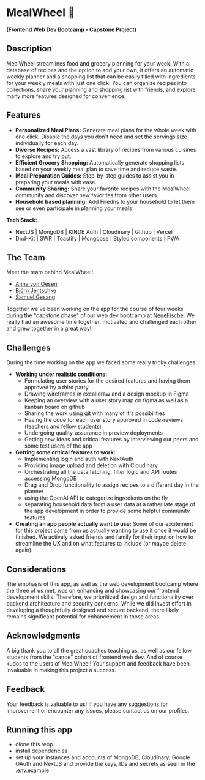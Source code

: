 # MealWheel 🥗

**(Frontend Web Dev Bootcamp - Capstone Project)**

## Description

MealWheel streamlines food and grocery planning for your week. With a database of recipes and the option to add your own, it offers an automatic weekly planner and a shopping list that can be easily filled with ingredients for your weekly meals with just one click. You can organize recipes into collections, share your planning and shopping list with friends, and explore many more features designed for convenience.

## Features

- **Personalized Meal Plans:** Generate meal plans for the whole week with one click. Disable the days you don't need and set the servings size individually for each day.
- **Diverse Recipes:** Access a vast library of recipes from various cuisines to explore and try out.
- **Efficient Grocery Shopping:** Automatically generate shopping lists based on your weekly meal plan to save time and reduce waste.
- **Meal Preparation Guides:** Step-by-step guides to assist you in preparing your meals with ease.
- **Community Sharing:** Share your favorite recipes with the MealWheel community and discover new favorites from other users.
- **Household based planning:** Add Friedns to your household to let them see or even participate in planning your meals

**Tech Stack:**

- NextJS | MongoDB | KINDE Auth | Cloudinary | Github | Vercel
- Dnd-Kit | SWR | Toastify | Mongoose | Styled components | PWA

## The Team

Meet the team behind MealWheel!

- [Anna von Oesen](https://github.com/avoesen)
- [Björn Jentschke](https://github.com/Bjoern-Jentschke)
- [Samuel Gesang](https://github.com/gcode-de)

Together we've been working on the app for the course of four weeks during the "capstone phase" of our web dev bootcamp at [NeueFische](https://github.com/neuefische).
We really had an awesome time together, motivated and challenged each other and grew together in a great way!

## Challenges

During the time working on the app we faced some really tricky challenges:

- **Working under realistic conditions:**
  - Formulating user stories for the desired features and having them approved by a third party
  - Drawing wireframes in excalidraw and a design mockup in Figma
  - Keeping an overview with a user story map on figma as well as a kanban board on github
  - Sharing the work using git with many of it's possibilities
  - Having the code for each user story approved in code-reviews (teachers and fellow students)
  - Undergoing quality-assurance in preview deployments
  - Getting new ideas and critical features by interviewing our peers and some test users of the app
- **Getting some critical features to work:**
  - Implementing login and auth with NextAuth
  - Providing image upload and deletion with Cloudinary
  - Orchestrating all the data fetching, filter logic and API routes accessing MongoDB
  - Drag and Drop functionality to assign recipes to a different day in the planner
  - using the OpenAI API to categorize ingredients on the fly
  - separating household data from a user data at a rather late stage of the app development in order to provide some helpful community features 
- **Creating an app people actually want to use:**
  Some of our excitement for this project came from us actually wanting to use it once it would be finished.
  We actively asked friends and family for their input on how to streamline the UX and on what features to include (or maybe delete again).

## Considerations

The emphasis of this app, as well as the web development bootcamp where the three of us met, was on enhancing and showcasing our frontend development skills. Therefore, we prioritized design and functionality over backend architecture and security concerns. While we did invest effort in developing a thoughtfully designed and secure backend, there likely remains significant potential for enhancement in those areas.

## Acknowledgments

A big thank you to all the great coaches teaching us, as well as our fellow students from the "canoe" cohort of frontend web dev.
And of course kudos to the users of MealWheel!
Your support and feedback have been invaluable in making this project a success.

## Feedback

Your feedback is valuable to us! If you have any suggestions for improvement or encounter any issues, please contact us on our profiles.

## Running this app

- clone this reop
- install dependencies
- set up your instances and accounts of MongoDB, Cloudinary, Google OAuth and NextJS and provide the keys, IDs and secrets as seen in the .env.example
